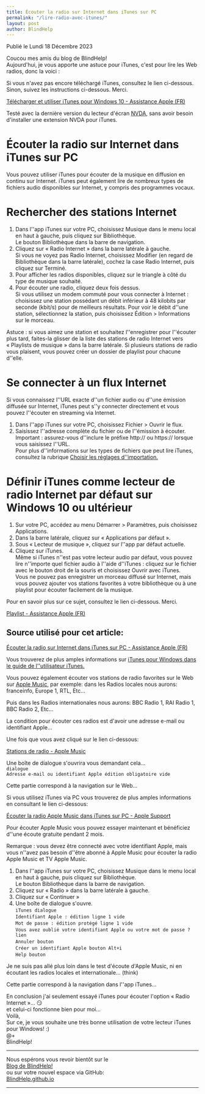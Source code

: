 ```yaml
---
title: Écouter la radio sur Internet dans iTunes sur PC
permalink: "/lire-radio-avec-itunes/"
layout: post
author: BlindHelp
---
```


<footer>Publié le Lundi 18 Décembre 2023</footer>


Coucou mes amis du blog de BlindHelp!    
Aujourd'hui, je vous apporte une astuce pour iTunes, c'est pour lire les Web radios, donc la voici :    

Si vous n'avez pas encore téléchargé iTunes, consultez le lien ci-dessous. Sinon, suivez les instructions ci-dessous. Merci.

[Télécharger et utiliser iTunes pour Windows 10 - Assistance Apple (FR)](https://support.apple.com/fr-fr/HT210384)

Testé avec la dernière version du lecteur d'écran [NVDA](https://www.nvaccess.org/), sans avoir besoin d'installer une extension NVDA pour iTunes.

# Écouter la radio sur Internet dans iTunes sur PC #

Vous pouvez utiliser iTunes pour écouter de la musique en diffusion en continu sur Internet. iTunes peut également lire de nombreux types de fichiers audio disponibles sur Internet, y compris des programmes vocaux.

# Rechercher des stations Internet #

1. Dans l''app iTunes  sur votre PC, choisissez Musique dans le menu local en haut à gauche, puis cliquez sur Bibliothèque.    
Le bouton Bibliothèque dans la barre de navigation.    
2. Cliquez sur « Radio Internet » dans la barre latérale à gauche.    
Si vous ne voyez pas Radio Internet, choisissez Modifier (en regard de Bibliothèque dans la barre latérale), cochez la case Radio Internet, puis cliquez sur Terminé.    
3. Pour afficher les radios disponibles, cliquez sur le triangle à côté du type de musique souhaité.    
4. Pour écouter une radio, cliquez deux fois dessus.    
Si vous utilisez un modem commuté pour vous connecter à Internet : choisissez une station possédant un débit inférieur à 48 kilobits par seconde (kbit/s) pour de meilleurs résultats. Pour voir le débit d''une station, sélectionnez la station, puis choisissez Édition > Informations sur le morceau.    

Astuce : si vous aimez une station et souhaitez l''enregistrer pour l''écouter plus tard, faites-la glisser de la liste des stations de radio Internet vers « Playlists de musique » dans la barre latérale. Si plusieurs stations de radio vous plaisent, vous pouvez créer un dossier de playlist pour chacune d''elle.

# Se connecter à un flux Internet #

Si vous connaissez l''URL exacte d''un fichier audio ou d''une émission diffusée sur Internet, iTunes peut s''y connecter directement et vous pouvez l''écouter en streaming via Internet.

1. Dans l''app iTunes  sur votre PC, choisissez Fichier > Ouvrir le flux.
2. Saisissez l''adresse complète du fichier ou de l''émission à écouter.    
Important : assurez-vous d''inclure le préfixe http:// ou https:// lorsque vous saisissez l''URL.    
Pour plus d''informations sur les types de fichiers que peut lire iTunes, consultez la rubrique [Choisir les réglages d''importation.](https://support.apple.com/fr-fr/guide/itunes/itns2965/12.12/windows/10)    

# Définir iTunes comme lecteur de radio Internet par défaut sur Windows 10 ou ultérieur #

1. Sur votre PC, accédez au menu Démarrer > Paramètres, puis choisissez Applications.
2. Dans la barre latérale, cliquez sur « Applications par défaut ».
3. Sous « Lecteur de musique », cliquez sur l''app par défaut actuelle.
4. Cliquez sur iTunes.    
Même si iTunes n''est pas votre lecteur audio par défaut, vous pouvez lire n''importe quel fichier audio à l''aide d''iTunes : cliquez sur le fichier avec le bouton droit de la souris et choisissez Ouvrir avec iTunes.    
Vous ne pouvez pas enregistrer un morceau diffusé sur Internet, mais vous pouvez ajouter vos stations favorites à votre bibliothèque ou à une playlist pour écouter facilement de la musique.    

Pour en savoir plus sur ce sujet, consultez le lien ci-dessous. Merci.

[Playlist - Assistance Apple (FR)](https://support.apple.com/fr-fr/guide/itunes/aside/glos9d34e928/12.12/windows/10)

## Source utilisé pour cet article: ##

[Écouter la radio sur Internet dans iTunes sur PC - Assistance Apple (FR)](https://support.apple.com/fr-fr/guide/itunes/itns2946/windows)

Vous trouverez de plus amples informations sur [iTunes pour Windows dans le guide de l''utilisateur iTunes.](https://support.apple.com/fr-fr/guide/itunes/welcome/windows)

Vous pouvez également écouter vos stations de radio favorites sur le Web sur [Apple Music](https://music.apple.com/fr/radio), par exemple: dans les Radios locales nous aurons: franceinfo, Europe 1, RTL, Etc...

Puis dans les Radios internationales nous aurons: BBC Radio 1, RAI Radio 1, BBC Radio 2, Etc...

La condition pour écouter ces radios est d'avoir une adresse e-mail ou identifiant Apple...

Une fois que vous avez cliqué sur le lien ci-dessous:

[Stations de radio - Apple Music](https://music.apple.com/fr/radio)

Une boîte de dialogue s'ouvrira vous demandant cela...    
`dialogue`    
`Adresse e-mail ou identifiant Apple édition obligatoire vide`    

Cette partie correspond à la navigation sur le Web...

Si vous utilisez iTunes via PC vous trouverez de plus amples informations en consultant le lien ci-dessous:

[Écouter la radio Apple Music dans iTunes sur PC - Apple Support](https://support.apple.com/fr-fr/guide/itunes/itns4cc11d69/windows)

Pour écouter Apple Music vous pouvez essayer maintenant et bénéficiez d''une écoute gratuite pendant 2 mois.

Remarque : vous devez être connecté avec votre identifiant Apple, mais vous n''avez pas besoin d''être abonné à Apple Music pour écouter la radio Apple Music et TV Apple Music.

1. Dans l''app iTunes  sur votre PC, choisissez Musique dans le menu local en haut à gauche, puis cliquez sur Bibliothèque.    
Le bouton Bibliothèque dans la barre de navigation.    
2. Cliquez sur « Radio » dans la barre latérale à gauche.    
3. Cliquez sur « Continuer »    
4. Une boîte de dialogue s'ouvre.    
`iTunes dialogue`    
`Identifiant Apple : édition ligne 1 vide`    
`Mot de passe : édition protégé ligne 1 vide`    
`Vous avez oublié votre identifiant Apple ou votre mot de passe ? lien`    
`Annuler bouton`    
`Créer un identifiant Apple bouton Alt+i`    
`Help bouton`    

Je ne suis pas allé plus loin  dans le test d'écoute d'Apple Music, ni en écoutant les radios locales et internationale... (think)

Cette partie correspond à la navigation dans l''app iTunes...

En conclusion j'ai seulement essayé iTunes pour écouter l'option « Radio Internet »... 😏    
et celui-ci fonctionne bien pour moi...    
Voilà,    
Sur ce, je vous souhaite une très bonne utilisation de votre lecteur iTunes pour Windows! :)    
@+    
BlindHelp!    

---

Nous espérons vous revoir bientôt sur le      
[Blog de BlindHelp!](http://blindhelp.blogspot.fr/)                    
ou sur  votre nouvel espace via GitHub:                     
[BlindHelp.github.io](https://blindhelp.github.io)                    

---